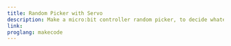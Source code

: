 ```yaml
---
title: Random Picker with Servo
description: Make a micro:bit controller random picker, to decide whatever you want!  Who'll take the next penalty?  Who's turn is it to dance?
link: 
proglang: makecode
---
```

